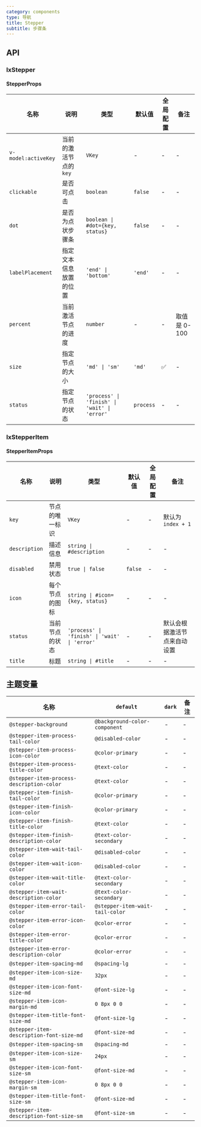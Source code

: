 ```yaml
---
category: components
type: 导航
title: Stepper
subtitle: 步骤条
---
```


## API

### IxStepper

#### StepperProps

| 名称 | 说明 | 类型 | 默认值 | 全局配置 | 备注 |
| ---| --- | --- | --- | --- | --- |
`v-model:activeKey` | 当前的激活节点的 `key` | `VKey` | - | - | - |
`clickable` | 是否可点击 | `boolean` | `false` | - | - |
`dot` | 是否为点状步骤条 | `boolean \| #dot={key, status}` | `false` | - | - |
`labelPlacement` | 指定文本信息放置的位置 | `'end' \| 'bottom'` | `'end'` | -| - |
`percent` | 当前激活节点的进度 | `number` | - | - | 取值是 0-100 |
`size` | 指定节点的大小 | `'md' \| 'sm'` | `'md'` | ✅ | - |
`status` | 指定节点的状态 | `'process' \| 'finish' \| 'wait' \| 'error'` | `process` | - | - |

### IxStepperItem

#### StepperItemProps

| 名称 | 说明 | 类型 | 默认值 | 全局配置 | 备注 |
| ---| --- | --- | --- | --- | --- |
`key` | 节点的唯一标识 | `VKey` | - | - | 默认为 `index + 1` |
`description` | 描述信息 | `string \| #description` | - | - | - |
`disabled` | 禁用状态 | `true \| false` | `false` | - | - |
`icon` | 每个节点的图标 | `string \| #icon={key, status}` | - | - | - |
`status` | 当前节点的状态 | `'process' \| 'finish' \| 'wait' \| 'error'` | - | - | 默认会根据激活节点来自动设置 |
`title` | 标题 | `string \| #title` | - | - | - |

<!--- insert less variable begin  --->
## 主题变量

| 名称 | `default` | `dark` | 备注 |
| --- | --- | --- | --- |
| `@stepper-background` | `@background-color-component` | - | - |
| `@stepper-item-process-tail-color` | `@disabled-color` | - | - |
| `@stepper-item-process-icon-color` | `@color-primary` | - | - |
| `@stepper-item-process-title-color` | `@text-color` | - | - |
| `@stepper-item-process-description-color` | `@text-color` | - | - |
| `@stepper-item-finish-tail-color` | `@color-primary` | - | - |
| `@stepper-item-finish-icon-color` | `@color-primary` | - | - |
| `@stepper-item-finish-title-color` | `@text-color` | - | - |
| `@stepper-item-finish-description-color` | `@text-color-secondary` | - | - |
| `@stepper-item-wait-tail-color` | `@disabled-color` | - | - |
| `@stepper-item-wait-icon-color` | `@disabled-color` | - | - |
| `@stepper-item-wait-title-color` | `@text-color-secondary` | - | - |
| `@stepper-item-wait-description-color` | `@text-color-secondary` | - | - |
| `@stepper-item-error-tail-color` | `@stepper-item-wait-tail-color` | - | - |
| `@stepper-item-error-icon-color` | `@color-error` | - | - |
| `@stepper-item-error-title-color` | `@color-error` | - | - |
| `@stepper-item-error-description-color` | `@color-error` | - | - |
| `@stepper-item-spacing-md` | `@spacing-lg` | - | - |
| `@stepper-item-icon-size-md` | `32px` | - | - |
| `@stepper-item-icon-font-size-md` | `@font-size-lg` | - | - |
| `@stepper-item-icon-margin-md` | `0 8px 0 0` | - | - |
| `@stepper-item-title-font-size-md` | `@font-size-lg` | - | - |
| `@stepper-item-description-font-size-md` | `@font-size-md` | - | - |
| `@stepper-item-spacing-sm` | `@spacing-md` | - | - |
| `@stepper-item-icon-size-sm` | `24px` | - | - |
| `@stepper-item-icon-font-size-sm` | `@font-size-md` | - | - |
| `@stepper-item-icon-margin-sm` | `0 8px 0 0` | - | - |
| `@stepper-item-title-font-size-sm` | `@font-size-md` | - | - |
| `@stepper-item-description-font-size-sm` | `@font-size-sm` | - | - |
<!--- insert less variable end  --->